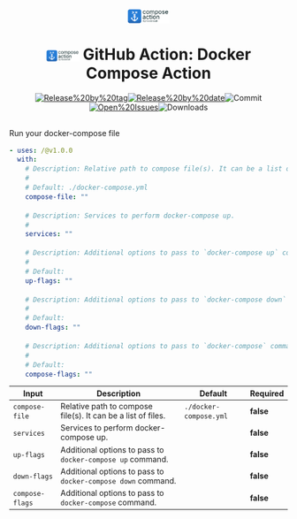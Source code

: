 <!-- markdownlint-disable-next-line first-line-heading -->
<div align="center" width="100%">
<!-- start branding -->

<img src=".github/ghadocs/branding.svg" width="15%" align="center" alt="branding<icon:anchor color:blue>" />

<!-- end branding -->
<!-- start title -->

# <img src=".github/ghadocs/branding.svg" width="60px" align="center" alt="branding<icon:anchor color:blue>" /> GitHub Action: Docker Compose Action

<!-- end title -->
<!-- start badges -->

<a href="https%3A%2F%2Fgithub.com%2F%2F%2Freleases%2Flatest"><img src="https://img.shields.io/github/v/release//?display_name=tag&sort=semver&logo=github&style=flat-square" alt="Release%20by%20tag" /></a><a href="https%3A%2F%2Fgithub.com%2F%2F%2Freleases%2Flatest"><img src="https://img.shields.io/github/release-date//?display_name=tag&sort=semver&logo=github&style=flat-square" alt="Release%20by%20date" /></a><img src="https://img.shields.io/github/last-commit//?logo=github&style=flat-square" alt="Commit" /><a href="https%3A%2F%2Fgithub.com%2F%2F%2Fissues"><img src="https://img.shields.io/github/issues//?logo=github&style=flat-square" alt="Open%20Issues" /></a><img src="https://img.shields.io/github/downloads///total?logo=github&style=flat-square" alt="Downloads" />

## <!-- end badges -->

</div>
<!-- start description -->

Run your docker-compose file

<!-- end description -->
<!-- start contents -->
<!-- end contents -->
<!-- start usage -->

```yaml
- uses: /@v1.0.0
  with:
    # Description: Relative path to compose file(s). It can be a list of files.
    #
    # Default: ./docker-compose.yml
    compose-file: ""

    # Description: Services to perform docker-compose up.
    #
    services: ""

    # Description: Additional options to pass to `docker-compose up` command.
    #
    # Default:
    up-flags: ""

    # Description: Additional options to pass to `docker-compose down` command.
    #
    # Default:
    down-flags: ""

    # Description: Additional options to pass to `docker-compose` command.
    #
    # Default:
    compose-flags: ""
```

<!-- end usage -->
<!-- start inputs -->

| **Input**                  | **Description**                                                         | **Default**                       | **Required** |
| -------------------------- | ----------------------------------------------------------------------- | --------------------------------- | ------------ |
| <code>compose-file</code>  | Relative path to compose file(s). It can be a list of files.            | <code>./docker-compose.yml</code> | **false**    |
| <code>services</code>      | Services to perform docker-compose up.                                  |                                   | **false**    |
| <code>up-flags</code>      | Additional options to pass to <code>docker-compose up</code> command.   |                                   | **false**    |
| <code>down-flags</code>    | Additional options to pass to <code>docker-compose down</code> command. |                                   | **false**    |
| <code>compose-flags</code> | Additional options to pass to <code>docker-compose</code> command.      |                                   | **false**    |

<!-- end inputs -->
<!-- start outputs -->
<!-- end outputs -->
<!-- start [.github/ghadocs/examples/] -->
<!-- end [.github/ghadocs/examples/] -->
